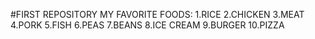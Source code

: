 #FIRST REPOSITORY
MY FAVORITE FOODS:
1.RICE
2.CHICKEN
3.MEAT
4.PORK
5.FISH
6.PEAS
7.BEANS
8.ICE CREAM
9.BURGER
10.PIZZA